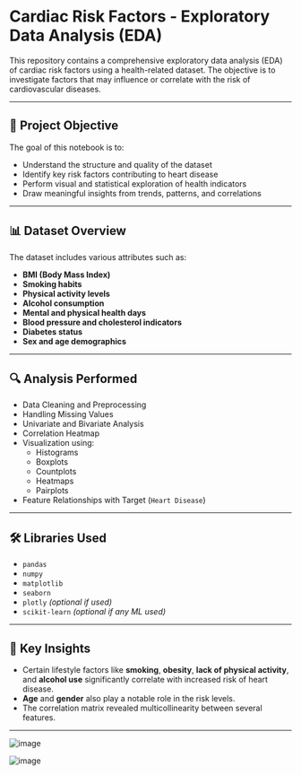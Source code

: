 # Cardiac Risk Factors - Exploratory Data Analysis (EDA)

This repository contains a comprehensive exploratory data analysis (EDA) of cardiac risk factors using a health-related dataset. The objective is to investigate factors that may influence or correlate with the risk of cardiovascular diseases.

---

## 🧠 Project Objective

The goal of this notebook is to:

- Understand the structure and quality of the dataset
- Identify key risk factors contributing to heart disease
- Perform visual and statistical exploration of health indicators
- Draw meaningful insights from trends, patterns, and correlations

---
## 📊 Dataset Overview

The dataset includes various attributes such as:

- **BMI (Body Mass Index)**
- **Smoking habits**
- **Physical activity levels**
- **Alcohol consumption**
- **Mental and physical health days**
- **Blood pressure and cholesterol indicators**
- **Diabetes status**
- **Sex and age demographics**

---

## 🔍 Analysis Performed

- Data Cleaning and Preprocessing
- Handling Missing Values
- Univariate and Bivariate Analysis
- Correlation Heatmap
- Visualization using:
  - Histograms
  - Boxplots
  - Countplots
  - Heatmaps
  - Pairplots
- Feature Relationships with Target (`Heart Disease`)

---

## 🛠️ Libraries Used

- `pandas`
- `numpy`
- `matplotlib`
- `seaborn`
- `plotly` *(optional if used)*
- `scikit-learn` *(optional if any ML used)*

---

## 📌 Key Insights

- Certain lifestyle factors like **smoking**, **obesity**, **lack of physical activity**, and **alcohol use** significantly correlate with increased risk of heart disease.
- **Age** and **gender** also play a notable role in the risk levels.
- The correlation matrix revealed multicollinearity between several features.

---
![image](https://github.com/user-attachments/assets/93fb593e-45dc-42b5-b744-2e89e46871c1)

![image](https://github.com/user-attachments/assets/4862a20c-9b54-47e4-ba17-5487b1ed9508)


